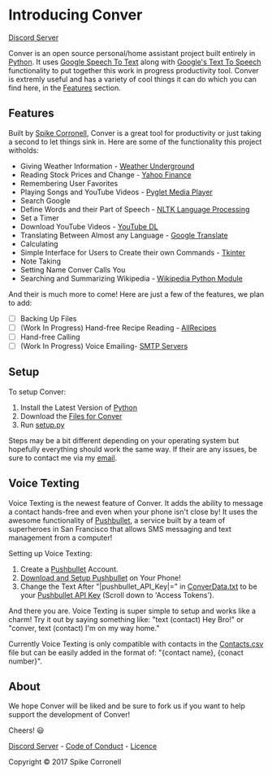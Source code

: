 # Introducing Conver
[Discord Server](https://discord.gg/9Cp3s9X)

Conver is an open source personal/home assistant project built entirely in [Python](https://github.com/python/cpython). It uses [Google Speech To Text](https://pypi.python.org/pypi/SpeechRecognition) along with [Google's Text To Speech](https://pypi.python.org/pypi/gTTS) functionality to put together this work in progress productivity tool. Conver is extremly useful and has a variety of cool things it can do which you can find here, in the [Features](https://github.com/Codiscite/Conver/blob/master/README.md#features) section.

## Features
Built by [Spike Corronell](https://github.com/SpikeTheKing), Conver is a great tool for productivity or just taking a second to let things sink in. Here are some of the functionality this project witholds:
- Giving Weather Information - [Weather Underground](https://www.wunderground.com/)
- Reading Stock Prices and Change - [Yahoo Finance](https://finance.yahoo.com/)
- Remembering User Favorites
- Playing Songs and YouTube Videos - [Pyglet Media Player](https://bitbucket.org/pyglet/pyglet/wiki/Home)
- Search Google
- Define Words and their Part of Speech - [NLTK Language Processing](http://www.nltk.org/)
- Set a Timer
- Download YouTube Videos - [YouTube DL](http://rg3.github.io/youtube-dl/)
- Translating Between Almost any Language - [Google Translate](https://translate.google.com/)
- Calculating
- Simple Interface for Users to Create their own Commands - [Tkinter](https://wiki.python.org/moin/TkInter)
- Note Taking
- Setting Name Conver Calls You
- Searching and Summarizing Wikipedia - [Wikipedia Python Module](https://pypi.python.org/pypi/wikipedia)

And their is much more to come! Here are just a few of the features, we plan to add:
- [ ] Backing Up Files
- [ ] (Work In Progress) Hand-free Recipe Reading - [AllRecipes](http://allrecipes.com/)
- [ ] Hand-free Calling
- [ ] (Work In Progress) Voice Emailing- [SMTP Servers](http://computer.howstuffworks.com/e-mail-messaging/email3.htm)

## Setup
To setup Conver:
  1. Install the Latest Version of [Python](https://www.python.org/)
  2. Download the [Files for Conver](https://github.com/Codiscite/Conver)
  3. Run [setup.py](https://github.com/Codiscite/Conver/blob/master/setup.py)

Steps may be a bit different depending on your operating system but hopefully everything should work the same way. If their are any issues, be sure to contact me via my [email](mailto:spiketheking2@gmail.com).

## Voice Texting
Voice Texting is the newest feature of Conver. It adds the ability to message a contact hands-free and even when your phone isn't close by! It uses the awesome functionality of [Pushbullet](https://www.pushbullet.com/), a service built by a team of superheroes in San Francisco that allows SMS messaging and text management from a computer!

Setting up Voice Texting:
  1. Create a [Pushbullet](https://www.pushbullet.com/) Account.
  2. [Download and Setup Pushbullet](https://play.google.com/store/apps/details?id=com.pushbullet.android) on Your Phone!
  3. Change the Text After "|pushbullet_API_Key|=" in [ConverData.txt](https://github.com/Codiscite/Conver/blob/master/ConverData.txt) to be your [Pushbullet API Key](https://www.pushbullet.com/#settings/account) (Scroll down to 'Access Tokens').

And there you are. Voice Texting is super simple to setup and works like a charm! Try it out by saying something like: "text (contact) Hey Bro!" or "conver, text (contact) I'm on my way home."

Currently Voice Texting is only compatible with contacts in the [Contacts.csv](https://github.com/Codiscite/Conver/blob/master/Contacts.csv) file but can be easily added in the format of: "{contact name}, {conact number}".

## About
We hope Conver will be liked and be sure to fork us if you want to help support the development of Conver!

Cheers! :smiley:

[Discord Server](https://discord.gg/9Cp3s9X) -
[Code of Conduct](https://github.com/Codiscite/Conver/blob/master/CODE_OF_CONDUCT.md) - 
[Licence](https://github.com/Codiscite/Conver/blob/master/LICENSE)

Copyright © 2017 Spike Corronell
